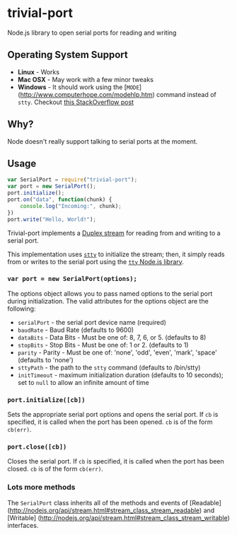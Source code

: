 trivial-port
============

Node.js library to open serial ports for reading and writing

Operating System Support
------------------------
- **Linux** - Works
- **Mac OSX** - May work with a few minor tweaks
- **Windows** - It should work using the [`MODE`]
(http://www.computerhope.com/modehlp.htm) command instead of `stty`.
Checkout [this StackOverflow post](http://stackoverflow.com/questions/5728691/nodejs-reading-tty-serial)

Why?
----
Node doesn't really support talking to serial ports at the moment.

Usage
-----
```javascript
var SerialPort = require("trivial-port");
var port = new SerialPort();
port.initialize();
port.on("data", function(chunk) {
	console.log("Incoming:", chunk);
})
port.write("Hello, World!");
```

Trivial-port implements a [Duplex stream](http://nodejs.org/api/stream.html#stream_class_stream_duplex)
for reading from and writing to a serial port.

This implementation uses [`stty`](http://www.freebsd.org/cgi/man.cgi?query=stty&sektion=1)
to initialize the stream; then, it simply reads from or writes to the serial
port using the [`tty` Node.js library](http://nodejs.org/api/tty.html).


### `var port = new SerialPort(options);`

The options object allows you to pass named options to the serial port during
initialization. The valid attributes for the options object are the following:

- `serialPort` - the serial port device name (required)
- `baudRate` - Baud Rate (defaults to 9600)
- `dataBits` - Data Bits - Must be one of: 8, 7, 6, or 5. (defaults to 8)
- `stopBits` - Stop Bits - Must be one of: 1 or 2. (defaults to 1)
- `parity` - Parity - Must be one of: 'none', 'odd', 'even',
	'mark', 'space' (defaults to 'none')
- `sttyPath` - the path to the `stty` command (defaults to /bin/stty)
- `initTimeout` - maximum initialization duration (defaults to 10 seconds);
	set to `null` to allow an infinite amount of time

### `port.initialize([cb])`

Sets the appropriate serial port options and opens the serial port.  If `cb`
is specified, it is called when the port has been opened. `cb` is of the form
`cb(err)`.

### `port.close([cb])`

Closes the serial port.  If `cb` is specified, it is called when the port
has been closed.  `cb` is of the form `cb(err)`.

### Lots more methods

The `SerialPort` class inherits all of the methods and events of [Readable]
(http://nodejs.org/api/stream.html#stream_class_stream_readable) and [Writable]
(http://nodejs.org/api/stream.html#stream_class_stream_writable) interfaces.